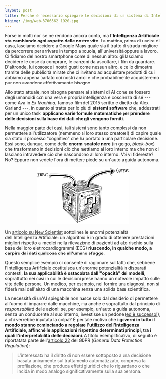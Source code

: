 ```yaml
---
layout: post
title: Perché è necessario spiegare le decisioni di un sistema di Intelligenza Artificiale?
bigimg: /img/web-3706562_1920.jpg
---
```


Forse in molti non se ne rendono ancora conto, ma **l'Intelligenza Artificiale sta cambiando ogni aspetto delle nostre vite**. La mattina, prima di uscire di casa, lasciamo decidere a Google Maps quale sia il tratto di strada migliore da percorrere per arrivare in tempo a scuola, all'università oppure a lavoro. Ci fidiamo del nostro smartphone come di nessun altro: gli lasciamo decidere le cose da comprare, le canzoni da ascoltare, i film da guardare. D'altronde, lui conosce i nostri gusti come nessun altro, e ce lo dimostra tramite delle pubblicità mirate che ci invitano ad acquistare prodotti di cui abbiamo appena parlato coi nostri amici e che probabilmente acquisteremo pur non avendone effettivamente bisogno. 

Allo stato attuale, non bisogna pensare ai sistemi di AI come se fossero degli umanoidi con una vera e propria intelligenza e coscienza di sé --- come Ava in *Ex Machina*, famoso film del 2015 scritto e diretto da Alex Garland ---, in quanto si tratta per lo più di **sistemi software** che, addestrati per un unico task, **applicano varie formule matematiche per prendere delle decisioni sulla base dei dati che gli vengono forniti**. 

Nella maggior parte dei casi, tali sistemi sono tanto complessi da non permettere all'utilizzatore (nemmeno al loro stesso creatore!) di capire quale sia stato il processo "cognitivo" che ha portato a una particolare decisione. Essi sono, dunque, come delle **enormi scatole nere** (in gergo, *black-box*) che trasformano in decisioni ciò che mettiamo al loro interno ma che non ci lasciano intravedere ciò che nascondono al loro interno. Voi vi fidereste? No? Eppure non vedete l'ora di mettere piede su un'auto a guida autonoma. 
<p align= 'center'>
<img src="/img/img20200126_12021114.png" alt="blackbox" style="width:300px;"/>
</p>

Un [articolo su New Scientist](https://www.newscientist.com/article/2222907-ai-can-predict-if-youll-die-soon-but-weve-no-idea-how-it-works/) sottolinea le enormi potenzialità dell'Intelligenza Artificiale: un algoritmo è in grado di ottenere prestazioni migliori rispetto ai medici nella rilevazione di pazienti ad alto rischio sulla base dei loro elettrocardiogrammi (ECG) **riuscendo, in qualche modo, a carpire dai dati qualcosa che all'umano sfugge**. 

Questo semplice esempio ci consente di ragionare sul fatto che, sebbene l'Intelligenza Artificiale costituisca un'enorme potenzialità in disparati contesti, **la sua applicabilità è ostacolata dall'"opacità" dei modelli**, soprattutto nei casi in cui le decisioni prese hanno un notevole impatto sulle vite delle persone. Un medico, per esempio, nel fornire una diagnosi, non si fiderà mai dell'aiuto di una macchina senza una solida base scientifica. 

La necessità di un'AI spiegabile non nasce solo dal desiderio di permettere all'uomo di imparare dalle macchine, ma anche e soprattutto dal principio di *responsabilità* delle azioni: se, per esempio, un'auto a guida autonoma, senza un conducente al suo interno, investisse un pedone ([ed è successo!](https://www.theguardian.com/technology/2018/mar/19/uber-self-driving-car-kills-woman-arizona-tempe)), a chi verrebbe inputata la colpa? È per tale motivo che **i governi in tutto il mondo stanno cominciando a regolare l'utilizzo dell'Intelligenza Artificiale, affinché le applicazioni rispettino determinati principi, tra i quali l'interpretabilità delle decisioni**. A titolo esemplificativo, di seguito è riportatata parte dell'[articolo 22](https://www.cyberlaws.it/2017/articolo-22-gdpr-regolamento-generale-sulla-protezione-dei-dati-ue2016679/) del GDPR (*General Data Protection Regulation*):

> L’interessato ha il diritto di non essere sottoposto a una decisione basata unicamente sul trattamento automatizzato, compresa la profilazione, che produca effetti giuridici che lo riguardano o che incida in modo analogo significativamente sulla sua persona.
